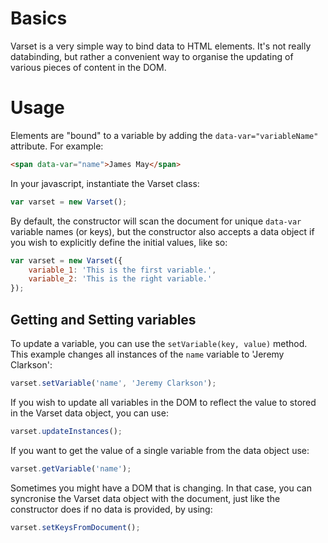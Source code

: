 # Basics

Varset is a very simple way to bind data to HTML elements. It's not really databinding, but rather a convenient way to organise the updating of various pieces of content in the DOM.

# Usage

Elements are "bound" to a variable by adding the ```data-var="variableName"``` attribute. For example:

```html
<span data-var="name">James May</span>
```

In your javascript, instantiate the Varset class:

```javascript
var varset = new Varset();
```

By default, the constructor will scan the document for unique ```data-var``` variable names (or keys), but the constructor also accepts a data object if you wish to explicitly define the initial values, like so:

```javascript
var varset = new Varset({
    variable_1: 'This is the first variable.',
    variable_2: 'This is the right variable.'
});
```

## Getting and Setting variables

To update a variable, you can use the ```setVariable(key, value)``` method. This example changes all instances of the ```name``` variable to 'Jeremy Clarkson':

```javascript
varset.setVariable('name', 'Jeremy Clarkson');
```

If you wish to update all variables in the DOM to reflect the value to stored in the Varset data object, you can use:

```javascript
varset.updateInstances();
```

If you want to get the value of a single variable from the data object use:

```javascript
varset.getVariable('name');
```

Sometimes you might have a DOM that is changing. In that case, you can syncronise the Varset data object with the document, just like the constructor does if no data is provided, by using:

```javascript
varset.setKeysFromDocument();
```